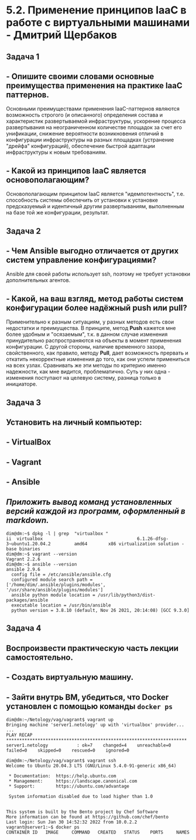 # 5.2. Применение принципов IaaC в работе с виртуальными машинами - Дмитрий Щербаков
## Задача 1
## - Опишите своими словами основные преимущества применения на практике IaaC паттернов.
Основными преимуществами применения IaaC-паттернов являются возможность строгого (и описанного) определения состава и характеристик развертываемой инфраструктуры, ускорение процесса развертывания на неограниченном количестве площадок за счет его унификации, снижение вероятности возникновения отличий в конфигурации инфраструктуры на разных площадках (устранение "дрейфа" конфигураций), обеспечение быстрой адаптации инфраструктуры к новым требованиям.   
## - Какой из принципов IaaC является основополагающим?
Основополагающим принципом IaaC является "идемпотентность", т.е. способность системы обеспечить от установки к установке предсказуемый и идентичный другим развертываниям, выполненным на базе той же конфигурации, результат.

## Задача 2
## - Чем Ansible выгодно отличается от других систем управление конфигурациями?
Ansible для своей работы использует ssh, поэтому не требует установки дополнительных агентов.
## - Какой, на ваш взгляд, метод работы систем конфигурации более надёжный push или pull?
Применительно к разным ситуациям, у разных методов есть свои недостатки и преимущества.
В принципе, метод **Push** кажется мне более удобным и "осязаемым", т.к. в данном случае изменения принудительно распространяются на объекты в момент применения конфигурации. С другой стороны, наличие временного зазора, свойственного, как правило, методу **Pull**, дает возможность прервать и откатить некорректные изменения до того, как они успели примениться на всех узлах. Сравнивать же эти методы по критерию именно надежности, как мне видится, проблематично. Суть у них одна - изменения поступают на целевую систему, разница только в инициаторе.

## Задача 3
## Установить на личный компьютер:
## - VirtualBox
## - Vagrant
## - Ansible
## *Приложить вывод команд установленных версий каждой из программ, оформленный в markdown.*
```commandline
dim@dm:~$ dpkg -l | grep  "virtualbox "
ii  virtualbox                                    6.1.26-dfsg-3~ubuntu1.20.04.2         amd64        x86 virtualization solution - base binaries
dim@dm:~$ vagrant --version
Vagrant 2.2.6
dim@dm:~$ ansible --version
ansible 2.9.6
  config file = /etc/ansible/ansible.cfg
  configured module search path = ['/home/dim/.ansible/plugins/modules', '/usr/share/ansible/plugins/modules']
  ansible python module location = /usr/lib/python3/dist-packages/ansible
  executable location = /usr/bin/ansible
  python version = 3.8.10 (default, Nov 26 2021, 20:14:08) [GCC 9.3.0]
```

## Задача 4
## Воспроизвести практическую часть лекции самостоятельно.
## - Создать виртуальную машину.
## - Зайти внутрь ВМ, убедиться, что Docker установлен с помощью команды `docker ps`
```commandline
dim@dm:~/Netology/vag/vagrant$ vagrant up
Bringing machine 'server1.netology' up with 'virtualbox' provider...
...
PLAY RECAP *********************************************************************
server1.netology           : ok=7    changed=4    unreachable=0    failed=0    skipped=0    rescued=0    ignored=0   

dim@dm:~/Netology/vag/vagrant$ vagrant ssh
Welcome to Ubuntu 20.04.3 LTS (GNU/Linux 5.4.0-91-generic x86_64)

 * Documentation:  https://help.ubuntu.com
 * Management:     https://landscape.canonical.com
 * Support:        https://ubuntu.com/advantage

 System information disabled due to load higher than 1.0


This system is built by the Bento project by Chef Software
More information can be found at https://github.com/chef/bento
Last login: Sun Jan 30 14:52:32 2022 from 10.0.2.2
vagrant@server1:~$ docker ps
CONTAINER ID   IMAGE     COMMAND   CREATED   STATUS    PORTS     NAMES
```
